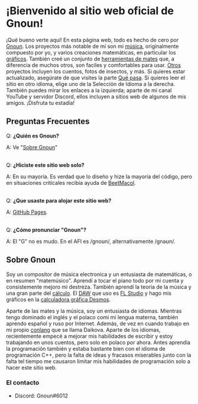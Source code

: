 # ¡Bienvenido al sitio web oficial de Gnoun!
¡Qué bueno verte aquí! En esta página web, todo es hecho de cero por [Gnoun](#about-gnoun). Los proyectos más notable de mí son mi [música](/music), originalmente compuesto por yo, y varios creaciones matemáticas, en particular los [gráficos](/graphs). También creé un conjunto de [herramientas de mates](/math) que, a diferencia de muchos otros, son faciles y comfortables para usar. [Otros](/other) proyectos incluyen los cuentos, fotos de insectos, y más. Si quieres estar actualizado, asegúrate de que visites la parte [Qué pasa](/sup). Si quieres leer el sitio en otro idioma, elige uno de la Selección de Idioma a la derecha. También puedes mirar los enlaces a la izquierda; aparte de mi canal YouTube y servidor Discord, ellos incluyen a sitios web de algunos de mis amigos. ¡Disfruta tu estadía!


## Preguntas Frecuentes

Q: **¿Quién es Gnoun?**

A: Ve "[Sobre Gnoun](#about-gnoun)"
<br/><br/>

Q: **¿Hiciste este sitio web solo?**

A: En su mayoría. Es verdad que lo diseño y hize la mayoría del código, pero en situaciones criticales recibía ayuda de [BeetMacol](https://beetmacol.com/).
<br/><br/>

Q: **¿Que usaste para alojar este sitio web?**

A: [GitHub Pages](https://pages.github.com/).
<br/><br/>

Q: **¿Cómo pronunciar "Gnoun"?**

A: El "G" no es mudo. En el AFI es /gnoʊn/, alternativamente /gnəʊn/.

## Sobre Gnoun

Soy un compositor de música electronica y un entusiasta de matemáticas, o en resumen "matemúsico". Aprendí a tocar el piano todo por mi cuenta y consistemente mejoro mi destreza. También aprendí la teoría de la música y una gran parte del [cálculo](https://en.wikipedia.org/wiki/Calculus). El [DAW](https:/Questions/en.wikipedia.org/wiki/Digital_audio_workstation) que uso es [FL Studio](https://www.image-line.com/) y hago mis gráficos en la [calculadora gráfica Desmos](https://desmos.com/calculator).

Aparte de las mates y la música, soy un entusiasta de idiomas. Mientras tengo dominado el inglés y el polaco comi mi lengua materna, también aprendo español y ruso por Internet. Además, de vez en cuando trabajo en mi propio [conlang](https://en.wikipedia.org/wiki/Constructed_language) que se llama Daikova. Aparte de los idiomas, recientemente empecé a mejorar mis habilidades de escribir y estoy trabajando en unos cuentos, pero solo en polaco por ahora. Antes aprendía la programación también y estaba bastante bien con el idioma de programación C++, pero la falta de ideas y fracasos miserables junto con la falta tel tiempo me causaron limitar mis habilidades de programación solo a hacer este sitio web.

### El contacto

- Discord: Gnoun#6012